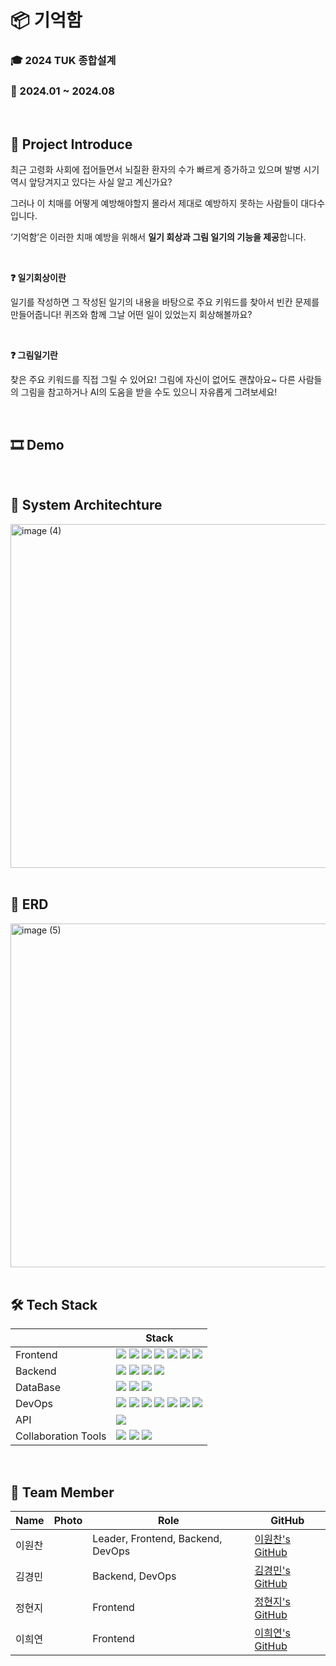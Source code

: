 # 📦 기억함

### 🎓 2024 TUK 종합설계

### 📌 2024.01 ~ 2024.08

<br>

## 🎤 Project Introduce

최근 고령화 사회에 접어들면서 뇌질환 환자의 수가 빠르게 증가하고 있으며 발병 시기 역시 앞당겨지고 있다는 사실 알고 계신가요?


그러나 이 치매를 어떻게 예방해야할지 몰라서 제대로 예방하지 못하는 사람들이 대다수입니다.

‘기억함’은 이러한 치매 예방을 위해서 **일기 회상과 그림 일기의 기능을 제공**합니다.

<br>

**❓ 일기회상이란**

일기를 작성하면 그 작성된 일기의 내용을 바탕으로 주요 키워드를 찾아서 빈칸 문제를 만들어줍니다! 퀴즈와 함께 그날 어떤 일이 있었는지 회상해볼까요?

<br>

**❓ 그림일기란**

찾은 주요 키워드를 직접 그릴 수 있어요! 그림에 자신이 없어도 괜찮아요~ 다른 사람들의 그림을 참고하거나 AI의 도움을 받을 수도 있으니 자유롭게 그려보세요!

<br>

## 🎞️ Demo

<br>

## 📜 System Architechture

<img width="550" alt="image (4)" src="https://github.com/user-attachments/assets/2caed003-85f2-4cde-aa2a-75c9a4f96e94">

<br>

<br>

## 📀 ERD

<img width="550" alt="image (5)" src="https://github.com/user-attachments/assets/478cc98d-60e7-4d61-b0af-cdfeb3f2cd74">

<br>

<br>

## 🛠️ Tech Stack

|  | Stack |
| --- | --- |
| Frontend | <img src="https://img.shields.io/badge/Flutter-02569B?style=flat&logo=flutter&logoColor=black"> <img src="https://img.shields.io/badge/React-61DAFB?style=flat&logo=react&logoColor=black"> <img src="https://img.shields.io/badge/Tailwind CSS-06B6D4?style=flat&logo=Tailwind CSS&logoColor=white"> <img src="https://img.shields.io/badge/Zustand-%2320232a.svg?style=flat&logo=react&logoColor=%2361DAFB"> <img src="https://img.shields.io/badge/Prettier-F7B93E?style=flat&logo=Prettier&logoColor=white"> <img src="https://img.shields.io/badge/-React%20Query-FF4154?style=flat&logo=react%20query&logoColor=white"> <img src="https://img.shields.io/badge/npm-%23CB3837.svg?style=flat&logo=npm&logoColor=white">|
| Backend | <img src="https://img.shields.io/badge/Django-092E20?style=flat&logo=django&logoColor=black"> <img src="https://img.shields.io/badge/Celery-37814A?style=flat&logo=celery&logoColor=black"> <img src="https://img.shields.io/badge/DRF-ff1709?style=flat&logo=django&logoColor=white"> <img src="https://img.shields.io/badge/Gunicorn-499848?style=flat&logo=gunicorn&logoColor=white">|
| DataBase | <img src="https://img.shields.io/badge/Redis-FF4438?style=flat&logo=redis&logoColor=black"> <img src="https://img.shields.io/badge/Amazon RDS-527FFF?style=flat&logo=amazonrds&logoColor=black"> <img src="https://img.shields.io/badge/MySQL-4479A1?style=flat&logo=mysql&logoColor=black"> |
| DevOps | <img src="https://img.shields.io/badge/Docker-2496ED?style=flat&logo=docker&logoColor=black"> <img src="https://img.shields.io/badge/Nginx-009639?style=flat&logo=nginx&logoColor=black"> <img src="https://img.shields.io/badge/GitHub Actions-2088FF?style=flat&logo=github actions&logoColor=black"> <img src="https://img.shields.io/badge/Git-F05032?style=flat&logo=git&logoColor=black"> <img src="https://img.shields.io/badge/AWS-232F3E?style=flat&logo=amazonwebservices&logoColor=black"> <img src="https://img.shields.io/badge/AWS EC2-FF9900?style=flat&logo=amazon-ec2&logoColor=white"> <img src="https://img.shields.io/badge/AWS S3-569A31?style=flat&logo=amazon-s3&logoColor=white">|
| API | <img src="https://img.shields.io/badge/Swagger-85EA2D?style=flat&logo=swagger&logoColor=black"> |
| Collaboration Tools | <img src="https://img.shields.io/badge/Notion-000000?style=flat&logo=notion"> <img src="https://img.shields.io/badge/Discord-5865F2?style=flat&logo=discord&logoColor=black"> <img src="https://img.shields.io/badge/GitHub-181717?style=flat&logo=github"> |

<br>

## 👀 Team Member

| Name | Photo | Role | GitHub |
| --- | --- | --- | --- |
| 이원찬 |  | Leader, Frontend, Backend, DevOps | [이원찬's GitHub](https://github.com/Leewonchan14) |
| 김경민 |  | Backend, DevOps | [김경민's GitHub](https://github.com/rvbear) |
| 정현지 |  | Frontend | [정현지's GitHub](https://github.com/HJ1218) |
| 이희연 |  | Frontend | [이희연's GitHub](http://github.com/heedong12) |

